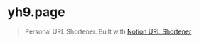 # yh9.page

> Personal URL Shortener. Built with [Notion URL Shortener](https://yh9.page/notion-url-shortener)
